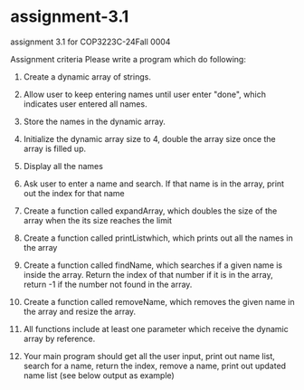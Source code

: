 # assignment-3.1
assignment 3.1 for COP3223C-24Fall 0004

Assignment criteria 
Please write a program which do following:

1) Create a dynamic array of strings.

2) Allow user to keep entering names until user enter "done", which indicates user entered all names.

2) Store the names in the dynamic array.

3) Initialize the dynamic array size to 4, double the array size once the array is filled up.

4) Display all the names

5) Ask user to enter a name and search. If that name is in the array, print out the index for that name

6) Create a function called expandArray, which doubles the size of the array when the its size reaches the limit

7) Create a function called printListwhich, which prints out all the names in the array

8) Create a function called findName, which searches if a given name is inside the array. Return the index of that number if it is in the array, return -1 if the number not found in the array. 

9) Create a function called removeName, which removes the given name in the array and resize the array. 

10) All functions include at least one parameter which receive the dynamic array by reference. 

11) Your main program should get all the user input, print out name list, search for a name, return the index, remove a name, print out updated name list (see below output as example)
